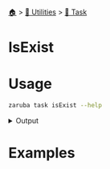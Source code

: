 <!--startTocHeader-->
[🏠](../../README.md) > [🔧 Utilities](../README.md) > [🔨 Task](README.md)
# IsExist
<!--endTocHeader-->

# Usage

<!--startCode-->
```bash
zaruba task isExist --help
```
 
<details>
<summary>Output</summary>
 
```````
Is task exist

Usage:
  zaruba task isExist <taskName> [projectFile] [flags]

Flags:
  -h, --help   help for isExist
```````
</details>
<!--endCode-->

# Examples



<!--startTocSubTopic-->
<!--endTocSubTopic-->